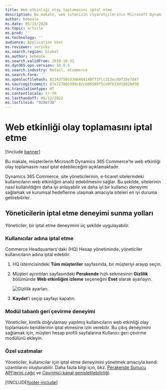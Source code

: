 ```yaml
---
title: Web etkinliği olay toplamasını iptal etme
description: Bu makale, web sitenizin ziyaretçilerinin Microsoft Dynamics 365 Commerce'teki web etkinliği olay toplamasını nasıl iptal etmesine izin verebileceğinizi açıklamaktadır.
author: bebeale
ms.date: 05/15/2020
ms.topic: article
ms.prod: ''
ms.technology: ''
audience: Application User
ms.reviewer: sericks
ms.search.region: Global
ms.author: bebeale
ms.search.validFrom: 2019-10-31
ms.dyn365.ops.version: 10.0.5
ms.search.industry: Retail, eCommerce
ms.search.form: ''
ms.openlocfilehash: 81343f5033366484140f73fcc313ecd9f35e7d47
ms.sourcegitcommit: 87e727005399c82cbb6509f5ce9fb33d18928d30
ms.translationtype: HT
ms.contentlocale: tr-TR
ms.lasthandoff: 08/12/2022
ms.locfileid: "9286738"
---
```

# <a name="opt-out-of-web-activity-event-collection"></a>Web etkinliği olay toplamasını iptal etme
[!include [banner](includes/banner.md)]

Bu makale, müşterilerin Microsoft Dynamics 365 Commerce'te web etkinliği olay toplamasını nasıl iptal edebileceğini açıklamaktadır.

Dynamics 365 Commerce, site yöneticilerinin, e-ticaret sitelerindeki kullanıcıların web etkinliğini analiz edebilmesini sağlar. Bu şekilde, sitelerinin nasıl kullanıldığını daha iyi anlayabilir ve daha iyi bir kullanıcı deneyimi sağlamak ve kurumsal hedeflerine ulaşmak amacıyla siteleri en iyi duruma getirebilirler.


## <a name="ways-for-administrators-to-implement-an-opt-out-experience"></a>Yöneticilerin iptal etme deneyimi sunma yolları

Yöneticiler, bir iptal etme deneyimini üç şekilde uygulayabilir.

### <a name="opt-out-on-behalf-of-users"></a>Kullanıcılar adına iptal etme

Commerce Headquarters'daki (HQ) Hesap yönetiminde, yöneticiler kullanıcıların adına iptal edebilir.

1. HQ istemcisindeki **Tüm müşteriler** sayfasında, bir müşteriyi arayıp seçin.
1. Müşteri ayrıntıları sayfasındaki **Perakende** hızlı sekmesinin **Gizlilik** bölümünde **Web etkinliğini izleme** seçeneğini **Evet** olarak ayarlayın.

    ![Gizlilik ayarları.](media/Disablepersonalizationpart2.png)

1. **Kaydet**'i seçip sayfayı kapatın.

### <a name="module-based-opt-out-experience"></a>Modül tabanlı geri çevirme deneyimi

Yöneticiler, kimlik doğrulaması yapılmış kullanıcıların web etkinliği olay toplamasını kendilerinin iptal etmesine izin verebilir. Bu çıkış deneyimini sağlamak için, müşteri hesap profili sayfalarına Kullanıcı geri çevirme modülünü ekleyin.

### <a name="custom-extensions"></a>Özel uzatmalar

Yöneticiler, kullanıcılar için iptal etme deneyimini yönetmek amacıyla kendi uzantılarını oluşturabilir. Daha fazla bilgi için, bkz. [Perakende Sunucu API'lerini çağır](e-commerce-extensibility/call-retail-server-apis.md) ve [Çevrimiçi kanal genişletilebilirliği](e-commerce-extensibility/overview.md).


[!INCLUDE[footer-include](../includes/footer-banner.md)]
